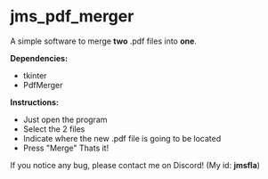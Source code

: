 # jms_pdf_merger

A simple software to merge **two** .pdf files into **one**.

**Dependencies:**
 - tkinter
 - PdfMerger

**Instructions:**
 - Just open the program
 - Select the 2 files
 - Indicate where the new .pdf file is going to be located
 - Press "Merge"
Thats it!

If you notice any bug, please contact me on Discord! (My id: **jmsfla**)


